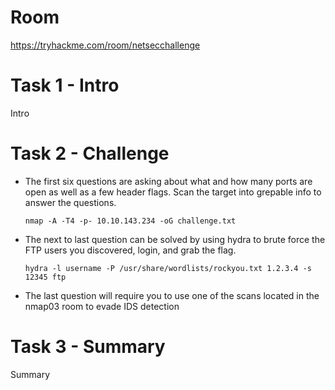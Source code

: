 # Room
https://tryhackme.com/room/netsecchallenge

# Task 1 - Intro
Intro

# Task 2 - Challenge
* The first six questions are asking about what and how many ports are open as well as a few header flags.  Scan the target into grepable info to answer the questions.
    ```
    nmap -A -T4 -p- 10.10.143.234 -oG challenge.txt
    ```
* The next to last question can be solved by using hydra to brute force the FTP users you discovered, login, and grab the flag.
    ```
    hydra -l username -P /usr/share/wordlists/rockyou.txt 1.2.3.4 -s 12345 ftp
    ```
* The last question will require you to use one of the scans located in the nmap03 room to evade IDS detection

# Task 3 - Summary
Summary